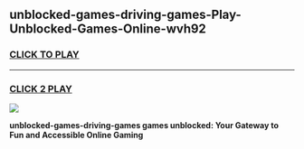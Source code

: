 
## unblocked-games-driving-games-Play-Unblocked-Games-Online-wvh92
<h3>
<a href="https://premium76.site?title=unblocked-games-driving-games&ref=25A">CLICK TO PLAY</a></h3>
<hr>

<h3>
<a href="https://premium76.site?title=unblocked-games-driving-games&ref=25A">CLICK 2 PLAY</a>
  
</h3>

<a href="https://premium76.site?title=unblocked-games-driving-games&ref=25A"><img src="https://clearcache.store/games.png"></a>


**unblocked-games-driving-games games unblocked: Your Gateway to Fun and Accessible Online Gaming**
